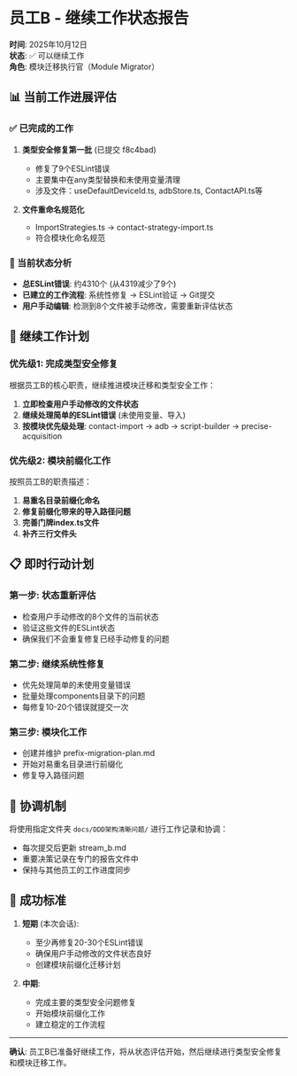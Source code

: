 # 员工B - 继续工作状态报告

**时间**: 2025年10月12日  
**状态**: ✅ 可以继续工作  
**角色**: 模块迁移执行官（Module Migrator）

## 📊 当前工作进展评估

### ✅ 已完成的工作
1. **类型安全修复第一批** (已提交 f8c4bad)
   - 修复了9个ESLint错误
   - 主要集中在any类型替换和未使用变量清理
   - 涉及文件：useDefaultDeviceId.ts, adbStore.ts, ContactAPI.ts等

2. **文件重命名规范化**
   - ImportStrategies.ts → contact-strategy-import.ts
   - 符合模块化命名规范

### 🎯 当前状态分析
- **总ESLint错误**: 约4310个 (从4319减少了9个)
- **已建立的工作流程**: 系统性修复 → ESLint验证 → Git提交
- **用户手动编辑**: 检测到8个文件被手动修改，需要重新评估状态

## 🚀 继续工作计划

### 优先级1: 完成类型安全修复
根据员工B的核心职责，继续推进模块迁移和类型安全工作：

1. **立即检查用户手动修改的文件状态**
2. **继续处理简单的ESLint错误** (未使用变量、导入)
3. **按模块优先级处理**: contact-import → adb → script-builder → precise-acquisition

### 优先级2: 模块前缀化工作
按照员工B的职责描述：
1. **易重名目录前缀化命名**
2. **修复前缀化带来的导入路径问题**
3. **完善门牌index.ts文件**
4. **补齐三行文件头**

## 📋 即时行动计划

### 第一步: 状态重新评估
- 检查用户手动修改的8个文件的当前状态
- 验证这些文件的ESLint状态
- 确保我们不会重复修复已经手动修复的问题

### 第二步: 继续系统性修复
- 优先处理简单的未使用变量错误
- 批量处理components目录下的问题
- 每修复10-20个错误就提交一次

### 第三步: 模块化工作
- 创建并维护 prefix-migration-plan.md
- 开始对易重名目录进行前缀化
- 修复导入路径问题

## 💬 协调机制
将使用指定文件夹 `docs/DDD架构清晰问题/` 进行工作记录和协调：
- 每次提交后更新 stream_b.md
- 重要决策记录在专门的报告文件中
- 保持与其他员工的工作进度同步

## 🎯 成功标准
1. **短期** (本次会话): 
   - 至少再修复20-30个ESLint错误
   - 确保用户手动修改的文件状态良好
   - 创建模块前缀化迁移计划

2. **中期**: 
   - 完成主要的类型安全问题修复
   - 开始模块前缀化工作
   - 建立稳定的工作流程

---

**确认**: 员工B已准备好继续工作，将从状态评估开始，然后继续进行类型安全修复和模块迁移工作。